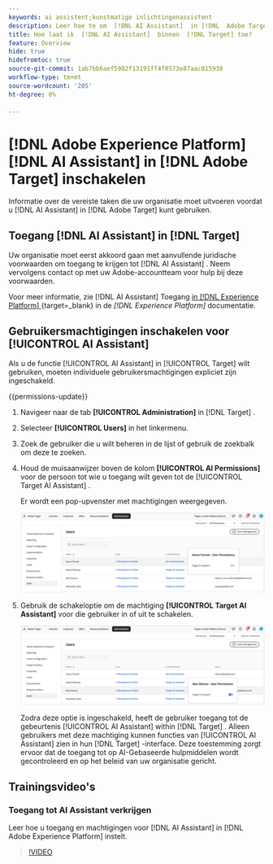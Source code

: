 ```yaml
---
keywords: ai assistent;kunstmatige inlichtingenassistent
description: Leer hoe te om  [!DNL AI Assistant]  in [!DNL  Adobe Target] toe te laten.
title: Hoe laat ik  [!DNL AI Assistant]  binnen  [!DNL Target] toe?
feature: Overview
hide: true
hidefromtoc: true
source-git-commit: 1ab7bb6aef5982f13191ff4f0573e87aac815938
workflow-type: tm+mt
source-wordcount: '205'
ht-degree: 0%

---
```


# [!DNL Adobe Experience Platform] [!DNL AI Assistant] in [!DNL Adobe Target] inschakelen

Informatie over de vereiste taken die uw organisatie moet uitvoeren voordat u [!DNL AI Assistant] in [!DNL Adobe Target] kunt gebruiken.

## Toegang [!DNL AI Assistant] in [!DNL Target]

Uw organisatie moet eerst akkoord gaan met aanvullende juridische voorwaarden om toegang te krijgen tot [!DNL AI Assistant] . Neem vervolgens contact op met uw Adobe-accountteam voor hulp bij deze voorwaarden.

Voor meer informatie, zie  [!DNL AI Assistant]  Toegang [ in  [!DNL Experience Platform] ](https://experienceleague.adobe.com/en/docs/experience-platform/ai-assistant/access){target=_blank} in de *[!DNL Experience Platform]* documentatie.

## Gebruikersmachtigingen inschakelen voor [!UICONTROL AI Assistant]

Als u de functie [!UICONTROL AI Assistant] in [!UICONTROL Target] wilt gebruiken, moeten individuele gebruikersmachtigingen expliciet zijn ingeschakeld.

{{permissions-update}}

1. Navigeer naar de tab **[!UICONTROL Administration]** in [!DNL Target] .
1. Selecteer **[!UICONTROL Users]** in het linkermenu.
1. Zoek de gebruiker die u wilt beheren in de lijst of gebruik de zoekbalk om deze te zoeken.
1. Houd de muisaanwijzer boven de kolom **[!UICONTROL AI Permissions]** voor de persoon tot wie u toegang wilt geven tot de [!UICONTROL Target AI Assistant] .

   Er wordt een pop-upvenster met machtigingen weergegeven.

   ![ AI Hulp montages ](/help/main/c-intro/assets/ai-pop-up2.png)

1. Gebruik de schakeloptie om de machtiging **[!UICONTROL Target AI Assistant]** voor die gebruiker in of uit te schakelen.

   ![ AI Hulp toestemmingen pop-up ](/help/main/c-intro/assets/ai-pop-up.png)

   Zodra deze optie is ingeschakeld, heeft de gebruiker toegang tot de gebeurtenis [!UICONTROL AI Assistant] within [!DNL Target] . Alleen gebruikers met deze machtiging kunnen functies van [!UICONTROL AI Assistant] zien in hun [!DNL Target] -interface. Deze toestemming zorgt ervoor dat de toegang tot op AI-Gebaseerde hulpmiddelen wordt gecontroleerd en op het beleid van uw organisatie gericht.

## Trainingsvideo&#39;s

### Toegang tot AI Assistant verkrijgen

Leer hoe u toegang en machtigingen voor [!DNL AI Assistant] in [!DNL Adobe Experience Platform] instelt.

>[!VIDEO](https://video.tv.adobe.com/v/3436470/?learn=on&#x26;enablevpops)
